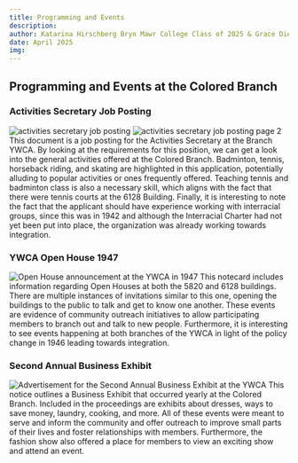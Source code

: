 ```yaml
---
title: Programming and Events
description:
author: Katarina Hirschberg Bryn Mawr College Class of 2025 & Grace Diehl Bryn Mawr College Class of 2027
date: April 2025
img: 
---
```


## Programming and Events at the Colored Branch
### Activities Secretary Job Posting
![activities secretary job posting](https://github.com/digbmc/germantown-y/blob/Harkness-House-Branch-Y/assets/pics/arc_063.jpg)
![activities secretary job posting page 2](https://github.com/digbmc/germantown-y/blob/Harkness-House-Branch-Y/assets/pics/arc_064.jpg)
This document is a job posting for the Activities Secretary at the Branch YWCA. By looking at the requirements for this position, we can get a look into the general activities offered at the Colored Branch. Badminton, tennis, horseback riding, and skating are highlighted in this application, potentially alluding to popular activities or ones frequently offered. Teaching tennis and badminton class is also a necessary skill, which aligns with the fact that there were tennis courts at the 6128 Building. Finally, it is interesting to note the fact that the applicant should have experience working with interracial groups, since this was in 1942 and although the Interracial Charter had not yet been put into place, the organization was already working towards integration.  

### YWCA Open House 1947
![Open House announcement at the YWCA in 1947](https://github.com/digbmc/germantown-y/blob/Harkness-House-Branch-Y/assets/pics/arc_065.jpg)
This notecard includes information regarding Open Houses at both the 5820 and 6128 buildings. There are multiple instances of invitations similar to this one, opening the buildings to the public to talk and get to know one another. These events are evidence of community outreach initiatives to allow participating members to branch out and talk to new people. Furthermore, it is interesting to see events happening at both branches of the YWCA in light of the policy change in 1946 leading towards integration.  

### Second Annual Business Exhibit
![Advertisement for the Second Annual Business Exhibit at the YWCA](https://github.com/digbmc/germantown-y/blob/Harkness-House-Branch-Y/assets/pics/arc_066.jpg)
This notice outlines a Business Exhibit that occurred yearly at the Colored Branch. Included in the proceedings are exhibits about dresses, ways to save money, laundry, cooking, and more. All of these events were meant to serve and inform the community and offer outreach to improve small parts of their lives and foster relationships with members. Furthermore, the fashion show also offered a place for members to view an exciting show and attend an event. 
